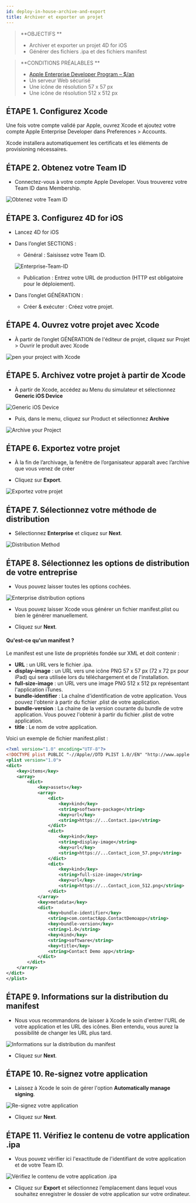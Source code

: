```yaml
---
id: deploy-in-house-archive-and-export
title: Archiver et exporter un projet
---
```


> **OBJECTIFS **
> 
> * Archiver et exporter un projet 4D for iOS
> * Générer des fichiers .ipa et des fichiers manifest

> **CONDITIONS PRÉALABLES **
> 
> * [Apple Enterprise Developer Program – $/an](register-apple-developer-enterprise-program.html)
> * Un serveur Web sécurisé
> * Une icône de résolution 57 x 57 px
> * Une icône de résolution 512 x 512 px


## ÉTAPE 1. Configurez Xcode

Une fois votre compte validé par Apple, ouvrez Xcode et ajoutez votre compte Apple Enterprise Developer dans Preferences > Accounts.

Xcode installera automatiquement les certificats et les éléments de provisioning nécessaires.

## ÉTAPE 2. Obtenez votre Team ID

* Connectez-vous à votre compte Apple Developer. Vous trouverez votre Team ID dans Membership.

![Obtenez votre Team ID](assets/en/deploy-in-house/Team-ID-4D-for-iOS.png)

## ÉTAPE 3. Configurez 4D for iOS

* Lancez 4D for iOS

* Dans l’onglet SECTIONS :

    * Général : Saisissez votre Team ID.

    ![Enterprise-Team-ID](assets/fr/deploy-in-house/Enterprise-Team-ID.png)

    * Publication : Entrez votre URL de production (HTTP est obligatoire pour le déploiement).

* Dans l’onglet GÉNÉRATION :
    * Créer & exécuter : Créez votre projet.

## ÉTAPE 4. Ouvrez votre projet avec Xcode

* À partir de l’onglet GÉNÉRATION de l'éditeur de projet, cliquez sur Projet > Ouvrir le produit avec Xcode

![pen your project with Xcode ](assets/en/deploy-in-house/Open-your-project-Xcode-4D-for-iOS.png)

## ÉTAPE 5. Archivez votre projet à partir de Xcode

* À partir de Xcode, accédez au Menu du simulateur et sélectionnez **Generic iOS Device**

![Generic iOS Device](assets/en/deploy-in-house/Deployment-Generic-iOS-Device.png)

* Puis, dans le menu, cliquez sur Product et sélectionnez **Archive**

![Archive your Project](assets/en/deploy-in-house/Archive-your-Project.png)

## ÉTAPE 6. Exportez votre projet

* À la fin de l’archivage, la fenêtre de l’organisateur apparaît avec l’archive que vous venez de créer

* Cliquez sur **Export**.

![Exportez votre projet](assets/en/deploy-in-house/Organizer-window-archive.png)

## ÉTAPE 7. Sélectionnez votre méthode de distribution

* Sélectionnez **Enterprise** et cliquez sur **Next**.

![Distribution Method](assets/en/deploy-in-house/Distribution-Method-selection.png)

## ÉTAPE 8. Sélectionnez les options de distribution de votre entreprise

* Vous pouvez laisser toutes les options cochées.

![Enterprise distribution options](assets/en/deploy-in-house/Enterprise-distribution-options.png)

* Vous pouvez laisser Xcode vous générer un fichier manifest.plist ou bien le générer manuellement.

* Cliquez sur **Next**.

#### Qu'est-ce qu'un manifest ?

Le manifest est une liste de propriétés fondée sur XML et doit contenir :

* **URL** : un URL vers le fichier .ipa.
* **display-image** : un URL vers une icône PNG 57 x 57 px (72 x 72 px pour iPad) qui sera utilisée lors du téléchargement et de l'installation.
* **full-size-image** : un URL vers une image PNG 512 x 512 px représentant l'application iTunes.
* **bundle-identifier** : La chaîne d'identification de votre application. Vous pouvez l'obtenir à partir du fichier .plist de votre application.
* **bundle-version** : La chaine de la version courante du bundle de votre application. Vous pouvez l'obtenir à partir du fichier .plist de votre application.
* **title** : Le nom de votre application.

Voici un exemple de fichier manifest.plist :

```xml
<?xml version="1.0" encoding="UTF-8"?>
<!DOCTYPE plist PUBLIC "-//Apple//DTD PLIST 1.0//EN" "http://www.apple.com/DTDs/PropertyList-1.0.dtd">
<plist version="1.0">
<dict>
    <key>items</key>
    <array>
        <dict>
            <key>assets</key>
            <array>
                <dict>
                    <key>kind</key>
                    <string>software-package</string>
                    <key>url</key>
                    <string>https://...Contact.ipa</string>
                </dict>
                <dict>
                    <key>kind</key>
                    <string>display-image</string>
                    <key>url</key>
                    <string>https://...Contact_icon_57.png</string>
                </dict>
                <dict>
                    <key>kind</key>
                    <string>full-size-image</string>
                    <key>url</key>
                    <string>https://...Contact_icon_512.png</string>
                </dict>
            </array>
            <key>metadata</key>
            <dict>
                <key>bundle-identifier</key>
                <string>com.contactApp.ContactDemoapp</string>
                <key>bundle-version</key>
                <string>1.0</string>
                <key>kind</key>
                <string>software</string>
                <key>title</key>
                <string>Contact Demo app</string>
            </dict>
        </dict>
    </array>
</dict>
</plist>
```


## ÉTAPE 9. Informations sur la distribution du manifest

* Nous vous recommandons de laisser à Xcode le soin d'entrer l'URL de votre application et les URL des icônes. Bien entendu, vous aurez la possibilité de changer les URL plus tard.

![Informations sur la distribution du manifest](assets/en/deploy-in-house/Distribution-manifest-information.png)

* Cliquez sur **Next**.


## ÉTAPE 10. Re-signez votre application

* Laissez à Xcode le soin de gérer l'option **Automatically manage signing**.

![Re-signez votre application](assets/en/deploy-in-house/Re-sign-your-application.png)

* Cliquez sur **Next**.

## ÉTAPE 11. Vérifiez le contenu de votre application .ipa

* Vous pouvez vérifier ici l'exactitude de l'identifiant de votre application et de votre Team ID.

![Vérifiez le contenu de votre application .ipa](assets/en/deploy-in-house/Review-ipa-content.png)

* Cliquez sur **Export** et sélectionnez l’emplacement dans lequel vous souhaitez enregistrer le dossier de votre application sur votre ordinateur.
